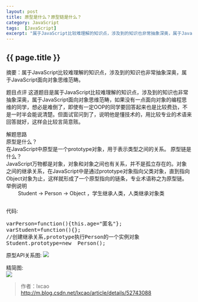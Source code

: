 ```yaml
---
layout: post
title: 原型是什么？原型链是什么？
category: JavaScript
tags:  [JavaScript]
excerpt: "属于JavaScript比较难理解的知识点，涉及到的知识也非常抽象深奥，属于JavaScript面向对象思维范畴。"
---
```

<h2>{{ page.title }}</h2>
<p class="zhai">摘要：属于JavaScript比较难理解的知识点，涉及到的知识也非常抽象深奥，属于JavaScript面向对象思维范畴。</p>
<!--<p>{{ page.date | date_to_string }}</p>-->
题目点评  
这道题目是属于JavaScript比较难理解的知识点，涉及到的知识也非常抽象深奥，属于JavaScript面向对象思维范畴，如果没有一点面向对象的编程思维的同学，想必是难倒了，即使有一定OOP的同学要回答起来也是比较费劲，不是一时半会能说清楚。但面试官问到了，说明他是懂技术的，用比较专业的术语来回答就好，这样会比较言简意赅。

解题思路  
原型是什么？  
在JavaScript中原型是一个prototype对象，用于表示类型之间的关系。
原型链是什么？  
JavaScript万物都是对象，对象和对象之间也有关系，并不是孤立存在的。对象之间的继承关系，在JavaScript中是通过prototype对象指向父类对象，直到指向Object对象为止，这样就形成了一个原型指向的链条，专业术语称之为原型链。  
举例说明  
 &emsp;&emsp;     Student → Person → Object   ，学生继承人类，人类继承对象类  
<pre></pre>
代码:
<pre>
<span style="font-size:14px;">varPerson=function(){this.age="匿名"};
varStudent=function(){};
//创建继承关系,prototype执行Person的一个实例对象
Student.prototype=new  Person();</span>
</pre>
原型API关系图:
![](http://img.blog.csdn.net/20161006122801332)

精简图:  
![](http://img.blog.csdn.net/20161006122746325)

> 作者：lxcao  
> http://m.blog.csdn.net/lxcao/article/details/52743088